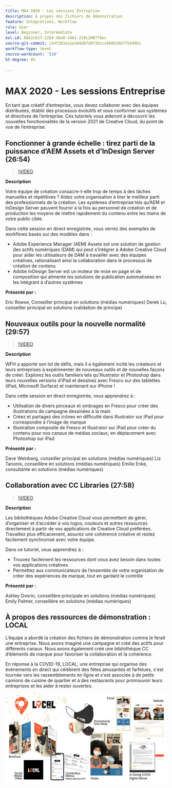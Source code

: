 ```yaml
---
title: MAX 2020 - Les sessions Entreprise
description: À propos des fichiers de démonstration
feature: Integrations, Workflow
role: User
level: Beginner, Intermediate
exl-id: 68b2cb27-22b4-4be0-a4b1-210c208778ec
source-git-commit: c54f203aa1e3dddbfd973b1cc668b56b7f54d9b1
workflow-type: tm+mt
source-wordcount: '510'
ht-degree: 0%

---
```


# MAX 2020 - Les sessions Entreprise

En tant que créatif d’entreprise, vous devez collaborer avec des équipes distribuées, établir des processus évolutifs et vous conformer aux systèmes et directives de l’entreprise. Ces tutoriels vous aideront à découvrir les nouvelles fonctionnalités de la version 2021 de Creative Cloud, du point de vue de l’entreprise.

## Fonctionner à grande échelle : tirez parti de la puissance d’AEM Assets et d’InDesign Server (26:54)

>[!VIDEO](https://video.tv.adobe.com/v/327112?hidetitle=true)

**Description**

Votre équipe de création consacre-t-elle trop de temps à des tâches manuelles et répétitives ? Aidez votre organisation à tirer le meilleur parti des professionnels de la création. Les systèmes d’entreprise tels qu’AEM et InDesign Server peuvent fournir à la fois au personnel de création et de production les moyens de mettre rapidement du contenu entre les mains de votre public cible.

Dans cette session en direct enregistrée, vous verrez des exemples de workflows basés sur des modèles dans :
* Adobe Experience Manager (AEM) Assets est une solution de gestion des actifs numériques (DAM) qui peut s’intégrer à Adobe Creative Cloud pour aider les utilisateurs de DAM à travailler avec des équipes créatives, rationalisant ainsi la collaboration dans le processus de création de contenu
* Adobe InDesign Server est un moteur de mise en page et de composition qui alimente les solutions de publication automatisées en les intégrant à d’autres systèmes

**Présenté par :**

Eric Rowse, Conseiller principal en solutions (médias numériques)
Derek Lu, conseiller principal en solutions (validation de principe)

## Nouveaux outils pour la nouvelle normalité (29:57)

>[!VIDEO](https://video.tv.adobe.com/v/328232?hidetitle=true)

**Description**

WFH a apporté son lot de défis, mais il a également incité les créateurs et leurs entreprises à expérimenter de nouveaux outils et de nouvelles façons de créer. Explorez les outils familiers tels qu’Illustrator et Photoshop dans leurs nouvelles versions d’iPad et dessinez avec Fresco sur des tablettes (iPad, Microsoft Surface) et maintenant sur iPhone !

Dans cette session en direct enregistrée, vous apprendrez à :
* Utilisation de divers pinceaux et ombrages en Fresco pour créer des illustrations de campagne dessinées à la main
* Créez et partagez des icônes en difficulté dans Illustrator sur iPad pour correspondre à l’image de marque
* Illustration composite de Fresco et Illustrator sur iPad pour créer du contenu pour nos canaux de médias sociaux, en déplacement avec Photoshop sur iPad

**Présenté par :**

Dave Weinberg, conseiller principal en solutions (médias numériques)
Liz Tanonis, conseillère en solutions (médias numériques)
Emilie Enke, consultante en solutions (médias numériques)

## Collaboration avec CC Libraries (27:58)

>[!VIDEO](https://video.tv.adobe.com/v/328199?hidetitle=true)

**Description**

Les bibliothèques Adobe Creative Cloud vous permettent de gérer, d’organiser et d’accéder à vos logos, couleurs et autres ressources directement à partir de vos applications de Creative Cloud préférées. Travaillez plus efficacement, assurez une cohérence créative et restez facilement synchronisé avec votre équipe.

Dans ce tutoriel, vous apprendrez à :
* Trouvez facilement les ressources dont vous avez besoin dans toutes vos applications créatives
* Permettez aux communicateurs de l’ensemble de votre organisation de créer des expériences de marque, tout en gardant le contrôle

**Présenté par :**

Ashley Dvorin, conseillère principale en solutions (médias numériques)
Emily Palmer, conseillère en solutions (médias numériques)

## À propos des ressources de démonstration : LOCAL

L’équipe a abordé la création des fichiers de démonstration comme le ferait une entreprise. Nous avons imaginé une campagne et créé des actifs pour différents canaux. Nous avons également créé une bibliothèque CC d’éléments de marque pour favoriser la collaboration et la cohérence.

En réponse à la COVID-19, LOCAL, une entreprise qui organise des événements en direct qui célèbrent des fêtes amusantes et farfelues, s&#39;est tournée vers les rassemblements en ligne et s&#39;est associée à de petits camions de cuisine de quartier et à des restaurants pour promouvoir leurs entreprises et les aider à rester ouvertes.

![Actifs de démonstration locaux](../assets/demo_local_assets-WIP-v1.jpg)
